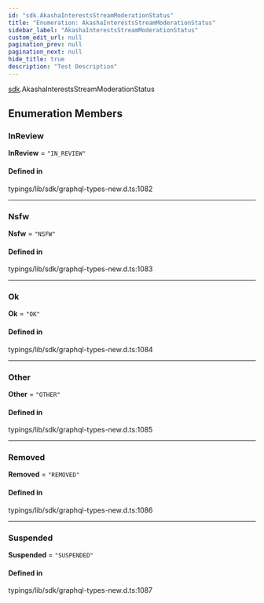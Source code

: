 ```yaml
---
id: "sdk.AkashaInterestsStreamModerationStatus"
title: "Enumeration: AkashaInterestsStreamModerationStatus"
sidebar_label: "AkashaInterestsStreamModerationStatus"
custom_edit_url: null
pagination_prev: null
pagination_next: null
hide_title: true
description: "Test Description"
---
```


[sdk](../modules/sdk.md).AkashaInterestsStreamModerationStatus

## Enumeration Members

### InReview

 **InReview** = ``"IN_REVIEW"``

#### Defined in

typings/lib/sdk/graphql-types-new.d.ts:1082

___

### Nsfw

 **Nsfw** = ``"NSFW"``

#### Defined in

typings/lib/sdk/graphql-types-new.d.ts:1083

___

### Ok

 **Ok** = ``"OK"``

#### Defined in

typings/lib/sdk/graphql-types-new.d.ts:1084

___

### Other

 **Other** = ``"OTHER"``

#### Defined in

typings/lib/sdk/graphql-types-new.d.ts:1085

___

### Removed

 **Removed** = ``"REMOVED"``

#### Defined in

typings/lib/sdk/graphql-types-new.d.ts:1086

___

### Suspended

 **Suspended** = ``"SUSPENDED"``

#### Defined in

typings/lib/sdk/graphql-types-new.d.ts:1087
